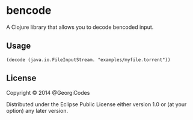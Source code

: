 # bencode

A Clojure library that allows you to decode bencoded input.

## Usage

```
(decode (java.io.FileInputStream. "examples/myfile.torrent"))
```

## License

Copyright © 2014 @GeorgiCodes

Distributed under the Eclipse Public License either version 1.0 or (at
your option) any later version.
